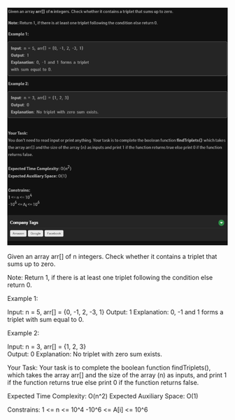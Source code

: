![Alt text](image.png)

Given an array arr[] of n integers. Check whether it contains a triplet that sums up to zero. 

Note: Return 1, if there is at least one triplet following the condition else return 0.

Example 1:

Input: n = 5, arr[] = {0, -1, 2, -3, 1}
Output: 1
Explanation: 0, -1 and 1 forms a triplet 
with sum equal to 0.

Example 2:
 
Input: n = 3, arr[] = {1, 2, 3}                      
Output: 0
Explanation: No triplet with zero sum exists.

Your Task:
Your task is to complete the boolean function findTriplets(),                                      
which takes the array arr[] and the size of the array (n) as inputs,
and print 1 if the function returns true else print 0 if the function returns false.

Expected Time Complexity: O(n^2)
Expected Auxiliary Space: O(1)

Constrains:
1 <= n <= 10^4
-10^6 <= A[i] <= 10^6